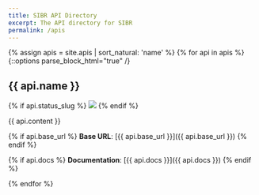 ```yaml
---
title: SIBR API Directory
excerpt: The API directory for SIBR
permalink: /apis
---
```


{% assign apis = site.apis | sort_natural: 'name' %}
{% for api in apis %}
{::options parse_block_html="true" /}

<div class="project"><div class="project-title">

## {{ api.name }}

{% if api.status_slug %}
<a href="https://status.sibr.dev/services/{{ api.status_slug }}" target="_blank"><img src="https://status.sibr.dev/api/v1/badges/uptime/24h/{{ api.status_slug }}.svg" /></a>
{% endif %}

</div>

{{ api.content }}

{% if api.base_url %}
**Base URL**: [{{ api.base_url }}]({{ api.base_url }})
{% endif %}

{% if api.docs %}
**Documentation**: [{{ api.docs }}]({{ api.docs }})
{% endif %}
</div>
{% endfor %}

